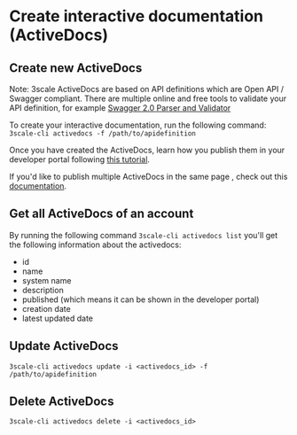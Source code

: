 # Create interactive documentation (ActiveDocs)

## Create new ActiveDocs

Note: 3scale ActiveDocs are based on API definitions which are Open API / Swagger compliant. There are multiple online and free tools to validate your API definition, for example [Swagger 2.0 Parser and Validator](http://bigstickcarpet.com/swagger-parser/www/index.html)

To create your interactive documentation, run the following command:
`3scale-cli activedocs -f /path/to/apidefinition`

Once you have created the ActiveDocs, learn how you publish them in your developer portal following [this tutorial](https://support.3scale.net/docs/api-documentation/publish-activedocs).

If you'd like to publish multiple ActiveDocs in the same page , check out this [documentation](https://support.3scale.net/codehub/display-multiple-swagger-spec).

## Get all ActiveDocs of an account

By running the following command `3scale-cli activedocs list` you'll get the following information about the activedocs:

- id
- name
- system name
- description
- published (which means it can be shown in the developer portal)
- creation date
- latest updated date

## Update ActiveDocs
`3scale-cli activedocs update -i <activedocs_id> -f /path/to/apidefinition`

## Delete ActiveDocs
`3scale-cli activedocs delete -i <activedocs_id>`
